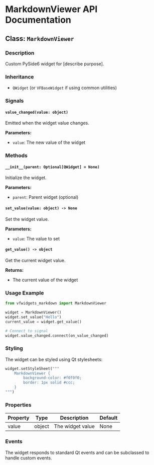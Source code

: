 # MarkdownViewer API Documentation

## Class: `MarkdownViewer`

### Description
Custom PySide6 widget for [describe purpose].

### Inheritance
- `QWidget` (or `VFBaseWidget` if using common utilities)

### Signals

#### `value_changed(value: object)`
Emitted when the widget value changes.

**Parameters:**
- `value`: The new value of the widget

### Methods

#### `__init__(parent: Optional[QWidget] = None)`
Initialize the widget.

**Parameters:**
- `parent`: Parent widget (optional)

#### `set_value(value: object) -> None`
Set the widget value.

**Parameters:**
- `value`: The value to set

#### `get_value() -> object`
Get the current widget value.

**Returns:**
- The current value of the widget

### Usage Example

```python
from vfwidgets_markdown import MarkdownViewer

widget = MarkdownViewer()
widget.set_value("Hello")
current_value = widget.get_value()

# Connect to signal
widget.value_changed.connect(on_value_changed)
```

### Styling

The widget can be styled using Qt stylesheets:

```python
widget.setStyleSheet("""
    MarkdownViewer {
        background-color: #f0f0f0;
        border: 1px solid #ccc;
    }
""")
```

### Properties

| Property | Type | Description | Default |
|----------|------|-------------|---------|
| value | object | The widget value | None |

### Events

The widget responds to standard Qt events and can be subclassed to handle custom events.
